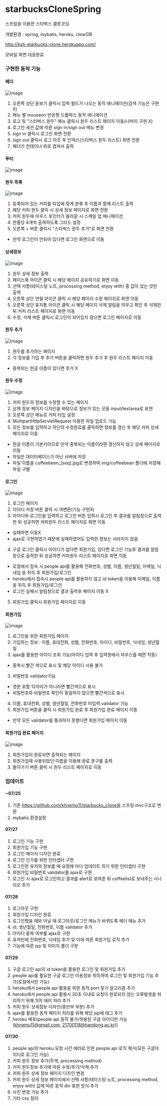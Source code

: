 # starbucksCloneSpring
스프링을 이용한 스타벅스 클론코딩

개발환경 : spring, mybatis, heroku, clearDB

http://ksh-starbucks-clone.herokuapp.com/


모바일 화면 대응완료


### 구현한 동작 기능

#### 헤더


![image](https://user-images.githubusercontent.com/37679352/181906463-240d4a5d-c962-441b-aa7f-378249819a02.png)


1) 오른쪽 상단 돋보기 클릭시 입력 필드가 나오는 동작 애니매이션(검색 기능은 구현X)
2) 메뉴 별 mouseon 반응형 드롭박스 동작 애니매이션
3) 로고 및 "스타벅스 원두" 메뉴 클릭시 원두 리스트 페이지 이동(나머지 구현 X)
4) 로그인 세션 값에 따른 sign in/sign out 메뉴 변경
5) sign in 클릭시 로그인 화면 전환
6) sign out 클릭시 로그 아웃 후 인덱스(스타벅스 원두 리스트) 화면 전환
7) 해더가 컨테이너 위로 겹쳐서 출력


#### 푸터

![image](https://user-images.githubusercontent.com/37679352/181908760-c2a5d5e9-c599-4a82-b4e6-4d8bcb6756a6.png)



#### 원두 목록

![image](https://user-images.githubusercontent.com/37679352/181906689-a43e4d71-f28a-477e-979a-8e3f41a4cbba.png)

1) 등록되어 있는 커피를 타입에 맞게 분류 후 이름과 함께 리스트 출력
2) 해당 커피 원두 클릭 시 상세 정보 페이지로 화면 전환
3) 커피 원두에 마우스 포인터가 올라갈 시 스케일 업 애니매이션
4) 한줄당 4개씩 출력하도록 그리드 설정
5) 오른쪽 + 버튼 클릭시 "스타벅스 원두 추가"로 화면 전환
- 만약 로그인이 안되어 있다면 로그인 화면으로 이동

#### 상세정보
![image](https://user-images.githubusercontent.com/37679352/181907653-17a6d600-6533-4359-9586-a23c0899d504.png)


1) 원두 상세 정보 출력
2) 페이스북 아이콘 클릭 시 해당 페이지 공유하기로 화면 이동
3) 선택 사항(테이스팅 노트, processing method, enjoy with) 중 값이 있는 것만 출력
4) 오른쪽 상단 연필 아이콘 클릭 시 해당 페이지 수정 페이지로 화면 이동
5) 오른쪽 상단 휴지통 아이콘 클릭 시 해당 페이지 삭제 알림을 띄우고 확인 후 삭제한 뒤 커피 리스트 페이지로 화면 이동
6) 수정, 삭제 버튼 클릭시 로그인이 되어있지 않으면 로그인 페이지로 이동

#### 원두 추가
![image](https://user-images.githubusercontent.com/37679352/181908688-f94ca89d-690f-4b9a-8553-7a0e1910409a.png)

1) 원두를 추가하는 페이지
2) 각 정보를 기입 후 추가 버튼을 클릭하면 원두 추가 후 원두 리스트 페이지 이동
  - 중복되는 한글 이름이 있다면 추가 X


#### 원두 수정

![image](https://user-images.githubusercontent.com/37679352/181907444-2bdaf3de-6440-48b7-9f80-290ac348c655.png)


1) 커피 원두의 정보를 수정할 수 있는 페이지
2) 상제 정보 페이지 디자인을 바탕으로 정보가 있는 곳을 input/textarea로 표현
3) 오른쪽 상단 메뉴로 커피 타입 설정
4) MultipartHttpServletRequest 이용한 파일 업로드 기능
5) 모든 정보를 입력하고 하단의 수정완료를 클릭하면 정보를 갱신 후 해당 커피 상세 페이지로 이동
  - 한글 이름이 기본키이므로 만약 중복되는 이름이라면 갱신하지 않고 상세 페이지로 이동
  - 파일은 데이터베이스가 아닌 서버에 저장 
  - 파일 이름을 coffeebeen_[seq].jpg로 변경하여 img/coffeebean 폴더에 저장해 파일 구별
  
  
#### 로그인

![image](https://user-images.githubusercontent.com/37679352/181907990-ec1941cf-096c-4c39-8f50-202591f35983.png)


1) 로그인 페이지
2) 이이디 저장 버튼 클릭 시 색변환(기능 구현X)
3) 아이디와 로그인을 입력하고 로그인 버튼 입력시 로그인 후 결과를 알림창으로 출력한 뒤 성공하면 커피원두 리스트 페이지로 화면 이동
  - 실패하면 이동X
  - ajax로 구현하였기 때문에 실패하였어도 입력한 정보는 사라지지 않음
4) 구글 로그인 클릭시 아이디가 없다면 회원가입, 있다면 로그인 기능후 결과를 알림창으로 출력한 뒤 성공하면 커피원두 리스트 페이지로 화면 이동
  - 로컬에서 접속 시 people api를 활용해 전화번호, 성별, 이름, 생년월일, 이메일, 닉네임 을 취득 후 회원가입/로그인
  - heroku에서 접속시 people api를 활용하지 않고 id token을 이용해 이메일, 이름을 취득 후 회원가입/로그인
  - 로그인 실패시 알림창으로 결과 출력후 페이지 이동 X
5) 회원가입 클릭시 회원가입 페이지로 이동

#### 회원가입

![image](https://user-images.githubusercontent.com/37679352/181908209-020afdc7-6bb2-4033-a1a5-66575e436fa2.png)


1) 로그인을 위한 회원가입 페이지
2) 기입하는 정보 : 이름, 휴대전화, 성별, 전화번호, 아이디, 비밀번호, 닉네임, 생년월일
3) ajax를 활용한 아이디 조회 기능(아이디 입력 후 입력창에서 마우스를 떼면 작동)
  - 중복시 빨간 색으로 표시 및 해당 아이디 사용 불가
3) 비밀번호 validator기능
  - 영문 포함 12자리가 아니라면 빨간색으로 표시
  - 비밀번호와 비밀번호 확인이 동일하지 않으면 빨간색으로 표시
4) 이름, 휴대전화, 성별, 생년월일, 전화번호 미입력 validator 기능
5) 회원가입 버튼을 클릭 시 회원가입 완료 후 회원가입 완료 페이지 이동
  - 만약 모든 validator를 통과하지 못했다면 회원가입 페이지 이동 
  
 #### 회원가입 완료 페이지
 
  ![image](https://user-images.githubusercontent.com/37679352/181908446-a7f8a03c-7a79-4c26-b68d-890515e105a7.png)
  
  1) 회원가입이 완료되면 출력되는 페이지
  2) 회원가입때 사용되었던 이름을 이용해 완료 문구를 출력
  3) 돌아가기 버튼 클릭 시 원두 리스트 페이지로 이동
  

### 업데이트

#### ~07/25

1) 기존 https://github.com/khnemu11/starbucks_clone을 스프링 mvc구조로 변환
2) mybatis 환경설정

#### 07/27

1) 로그인 기능 구현
2) 회원가입 기능 구현
3) 로그인 페이지 디자인 완료
4) 로그인 인가를 위한 인터셉터 구현
5) 로그인한 유저의 정보를 매 요청때 마다 업데이트 하기 위한 인터셉터 구현
6) 회원가입 비밀번호 validator를 ajax로 구현
7) 로그인 시 ajax로 로그인하고 결과를 alert로 보여준 뒤 coffeelist로 보내주는 시나리오 추가

#### 07/28

1) 로그아웃 구현
2) 회원가입 디자인 완료
3) 로그인했을 때와 아닐 때 로그아웃/로그인 메뉴가 바뀌도록 헤더 메뉴 추가
4) id, 생년월일, 전화번호, 이름 validator 추가
5) 아이디 중복 여부를 ajax로 구현
5) 유저빈에 전화번호, 닉네임 추가 및 이에 따른 회원가입 로직 추가
6) 기능에 따른 jsp 및 이미지 폴더 구분

#### 07/29

1) 구글 로그인 api의 id token을 활용한 로그인 및 회원가입 추가
2) people api를 활요한 구글 로그인 이용정보 취득하여 로그인 및 회원가입 기능 추가(로컬에서만 가능)
3) heroku에서 people api 활용을 위한 동적 port 찾기 알고리즘 추가
4) heroku에서 people api 활용시 30초 이내로 요청이 완료되지 않는 오류발생을 처리하기 위해 1)의 에러 처리 추가
5) 커피 원두 상세정보 디자인(중반부 부분) 추가
6) ajax를 활용한 동적 페이지 처리를 위해 해당 jsp에 <meta http-equiv="Content-Security-Policy" content="upgrade-insecure-requests"> 태그 추가
7) heroku 배포(people api 동작 불가/허용된 구글 아이디만 가능(khnemu11@gmail.com, 21700118@handong.ac.kr))

#### 07/30

1) people api의 heroku 요청 시간 에러로 인한 people api 로직 제거(모든 구글아이디로 로그인 가능)
2) 커피 원두 정보 추가(무게, processing method)
3) 커피 원두정보 추가에 따른 수정/추가/삭제 추가
4) 커피 원두 상세 정보 페이지 디자인 변경
5) 커피 원두 상세 정보 페이지에서 선택 사항(테이스팅 노트, processing method, enjoy with) 값에 따른 동적 div 표현 방식 추가
6) 사진 변경 기능 추가
7) 기타 css 정리 
